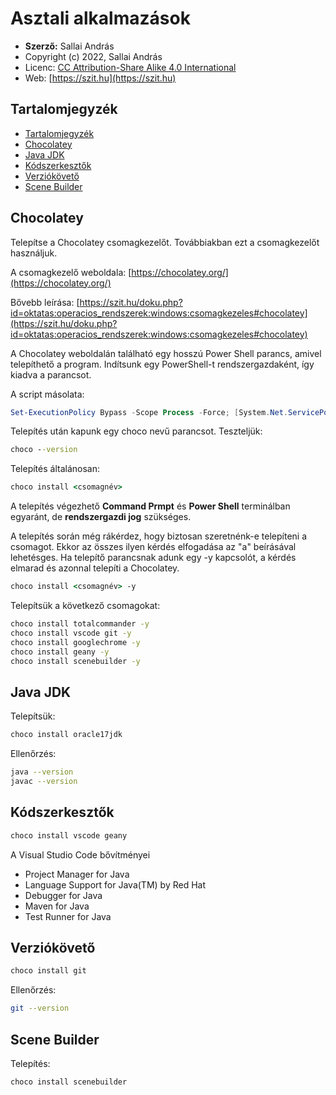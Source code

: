 # Asztali alkalmazások

* **Szerző:** Sallai András
* Copyright (c) 2022, Sallai András
* Licenc: [CC Attribution-Share Alike 4.0 International](https://creativecommons.org/licenses/by-sa/4.0/)
* Web: [https://szit.hu](https://szit.hu)

## Tartalomjegyzék

* [Tartalomjegyzék](#tartalomjegyzék)
* [Chocolatey](#chocolatey)
* [Java JDK](#java-jdk)
* [Kódszerkesztők](#kódszerkesztők)
* [Verziókövető](#verziókövető)
* [Scene Builder](#scene-builder)

## Chocolatey

Telepítse a Chocolatey csomagkezelőt. Továbbiakban ezt a csomagkezelőt használjuk.

A csomagkezelő weboldala:
[https://chocolatey.org/](https://chocolatey.org/)

Bővebb leírása:
[https://szit.hu/doku.php?id=oktatas:operacios_rendszerek:windows:csomagkezeles#chocolatey](https://szit.hu/doku.php?id=oktatas:operacios_rendszerek:windows:csomagkezeles#chocolatey)

A Chocolatey weboldalán található egy hosszú Power Shell parancs, amivel telepíthető a program. Indítsunk egy PowerShell-t rendszergazdaként, így kiadva a parancsot.

A script másolata:

```PowerShell
Set-ExecutionPolicy Bypass -Scope Process -Force; [System.Net.ServicePointManager]::SecurityProtocol = [System.Net.ServicePointManager]::SecurityProtocol -bor 3072; iex ((New-Object System.Net.WebClient).DownloadString('https://community.chocolatey.org/install.ps1'))
```

Telepítés után kapunk egy choco nevű parancsot. Teszteljük:

```cmd
choco --version
```

Telepítés általánosan:

```cmd
choco install <csomagnév>
```

A telepítés végezhető **Command Prmpt** és **Power Shell** terminálban egyaránt, de **rendszergazdi jog** szükséges.

A telepítés során még rákérdez, hogy biztosan szeretnénk-e telepíteni a csomagot. Ekkor az összes ilyen kérdés elfogadása az "a" beírásával lehetésges. Ha telepítő parancsnak adunk egy -y kapcsolót, a kérdés elmarad és azonnal telepíti a Chocolatey.

```cmd
choco install <csomagnév> -y
```

Telepítsük a következő csomagokat:

```cmd
choco install totalcommander -y
choco install vscode git -y
choco install googlechrome -y
choco install geany -y
choco install scenebuilder -y
```

## Java JDK

Telepítsük:

```bash
choco install oracle17jdk
```

Ellenőrzés:

```bash
java --version
javac --version
```

## Kódszerkesztők

```bash
choco install vscode geany
```

A Visual Studio Code bővítményei

* Project Manager for Java
* Language Support for Java(TM) by Red Hat
* Debugger for Java
* Maven for Java
* Test Runner for Java

## Verziókövető

```bash
choco install git
```

Ellenőrzés:

```bash
git --version
```

## Scene Builder

Telepítés:

```bash
choco install scenebuilder
```
